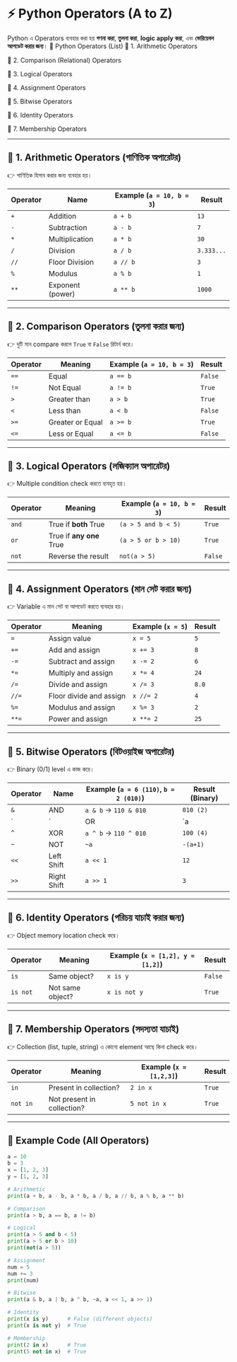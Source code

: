 # ⚡ Python Operators (A to Z)

Python এ Operators ব্যবহার করা হয় **গণনা করা**, **তুলনা করা**, **logic apply করা**, এবং **ভেরিয়েবল আপডেট করার জন্য**।
🐍 Python Operators (List)
🔹 1. Arithmetic Operators

🔹 2. Comparison (Relational) Operators

🔹 3. Logical Operators

🔹 4. Assignment Operators


🔹 5. Bitwise Operators


🔹 6. Identity Operators

🔹 7. Membership Operators

---

## 🔹 1. Arithmetic Operators (গাণিতিক অপারেটর)
👉 গাণিতিক হিসাব করার জন্য ব্যবহার হয়।

| Operator | Name              | Example (`a = 10, b = 3`) | Result |
|----------|------------------|----------------------------|--------|
| `+`      | Addition          | `a + b`                   | `13`   |
| `-`      | Subtraction       | `a - b`                   | `7`    |
| `*`      | Multiplication    | `a * b`                   | `30`   |
| `/`      | Division          | `a / b`                   | `3.333...` |
| `//`     | Floor Division    | `a // b`                  | `3`    |
| `%`      | Modulus           | `a % b`                   | `1`    |
| `**`     | Exponent (power)  | `a ** b`                  | `1000` |

---

## 🔹 2. Comparison Operators (তুলনা করার জন্য)
👉 দুটি মান compare করলে `True` বা `False` রিটার্ন করে।

| Operator | Meaning            | Example (`a = 10, b = 3`) | Result |
|----------|-------------------|----------------------------|--------|
| `==`     | Equal              | `a == b`                  | `False` |
| `!=`     | Not Equal          | `a != b`                  | `True`  |
| `>`      | Greater than       | `a > b`                   | `True`  |
| `<`      | Less than          | `a < b`                   | `False` |
| `>=`     | Greater or Equal   | `a >= b`                  | `True`  |
| `<=`     | Less or Equal      | `a <= b`                  | `False` |

---

## 🔹 3. Logical Operators (লজিক্যাল অপারেটর)
👉 Multiple condition check করতে ব্যবহৃত হয়।

| Operator | Meaning                          | Example (`a = 10, b = 3`) | Result |
|----------|----------------------------------|----------------------------|--------|
| `and`    | True if **both** True            | `(a > 5 and b < 5)`        | `True` |
| `or`     | True if **any one** True         | `(a > 5 or b > 10)`        | `True` |
| `not`    | Reverse the result               | `not(a > 5)`               | `False` |

---

## 🔹 4. Assignment Operators (মান সেট করার জন্য)
👉 Variable এ মান সেট বা আপডেট করতে ব্যবহার হয়।

| Operator | Meaning                        | Example (`x = 5`) | Result |
|----------|--------------------------------|-------------------|--------|
| `=`      | Assign value                   | `x = 5`           | `5`    |
| `+=`     | Add and assign                 | `x += 3`          | `8`    |
| `-=`     | Subtract and assign            | `x -= 2`          | `6`    |
| `*=`     | Multiply and assign            | `x *= 4`          | `24`   |
| `/=`     | Divide and assign              | `x /= 3`          | `8.0`  |
| `//=`    | Floor divide and assign        | `x //= 2`         | `4`    |
| `%=`     | Modulus and assign             | `x %= 3`          | `2`    |
| `**=`    | Power and assign               | `x **= 2`         | `25`   |

---

## 🔹 5. Bitwise Operators (বিটওয়াইজ অপারেটর)
👉 Binary (0/1) level এ কাজ করে।

| Operator | Name        | Example (`a = 6 (110)`, `b = 2 (010)`) | Result (Binary) |
|----------|-------------|-----------------------------------------|-----------------|
| `&`      | AND         | `a & b` → `110 & 010`                  | `010 (2)`       |
| `|`      | OR          | `a | b` → `110 | 010`                  | `110 (6)`       |
| `^`      | XOR         | `a ^ b` → `110 ^ 010`                  | `100 (4)`       |
| `~`      | NOT         | `~a`                                   | `-(a+1)`        |
| `<<`     | Left Shift  | `a << 1`                               | `12`            |
| `>>`     | Right Shift | `a >> 1`                               | `3`             |

---

## 🔹 6. Identity Operators (পরিচয় যাচাই করার জন্য)
👉 Object memory location check করে।

| Operator | Meaning                  | Example (`x = [1,2], y = [1,2]`) | Result |
|----------|--------------------------|----------------------------------|--------|
| `is`     | Same object?             | `x is y`                        | `False` |
| `is not` | Not same object?         | `x is not y`                    | `True`  |

---

## 🔹 7. Membership Operators (সদস্যতা যাচাই)
👉 Collection (list, tuple, string) এ কোনো element আছে কিনা check করে।

| Operator | Meaning                  | Example (`x = [1,2,3]`) | Result |
|----------|--------------------------|--------------------------|--------|
| `in`     | Present in collection?   | `2 in x`                | `True` |
| `not in` | Not present in collection? | `5 not in x`          | `True` |

---

## 🔹 Example Code (All Operators)
```python
a = 10
b = 3
x = [1, 2, 3]
y = [1, 2, 3]

# Arithmetic
print(a + b, a - b, a * b, a / b, a // b, a % b, a ** b)

# Comparison
print(a > b, a == b, a != b)

# Logical
print(a > 5 and b < 5)
print(a > 5 or b > 10)
print(not(a > 5))

# Assignment
num = 5
num += 3
print(num)

# Bitwise
print(a & b, a | b, a ^ b, ~a, a << 1, a >> 1)

# Identity
print(x is y)      # False (different objects)
print(x is not y)  # True

# Membership
print(2 in x)      # True
print(5 not in x)  # True
